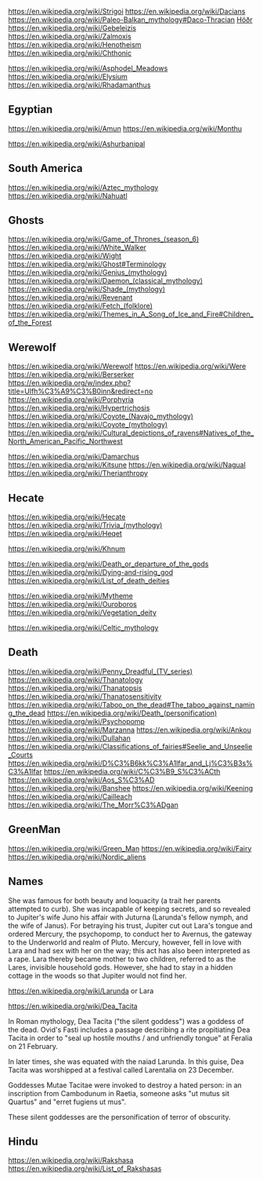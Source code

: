 
<!--
-->

https://en.wikipedia.org/wiki/Strigoi
https://en.wikipedia.org/wiki/Dacians
https://en.wikipedia.org/wiki/Paleo-Balkan_mythology#Daco-Thracian
[Höðr]( https://en.wikipedia.org/wiki/H%C3%B6%C3%B0r )
https://en.wikipedia.org/wiki/Gebeleizis
https://en.wikipedia.org/wiki/Zalmoxis
https://en.wikipedia.org/wiki/Henotheism
https://en.wikipedia.org/wiki/Chthonic

https://en.wikipedia.org/wiki/Asphodel_Meadows
https://en.wikipedia.org/wiki/Elysium
https://en.wikipedia.org/wiki/Rhadamanthus

Egyptian
--------

https://en.wikipedia.org/wiki/Amun
https://en.wikipedia.org/wiki/Monthu

https://en.wikipedia.org/wiki/Ashurbanipal

South America
--------------

https://en.wikipedia.org/wiki/Aztec_mythology
https://en.wikipedia.org/wiki/Nahuatl

Ghosts
-------

https://en.wikipedia.org/wiki/Game_of_Thrones_(season_6)
https://en.wikipedia.org/wiki/White_Walker
https://en.wikipedia.org/wiki/Wight
https://en.wikipedia.org/wiki/Ghost#Terminology
https://en.wikipedia.org/wiki/Genius_(mythology)
https://en.wikipedia.org/wiki/Daemon_(classical_mythology)
https://en.wikipedia.org/wiki/Shade_(mythology)
https://en.wikipedia.org/wiki/Revenant
https://en.wikipedia.org/wiki/Fetch_(folklore)
https://en.wikipedia.org/wiki/Themes_in_A_Song_of_Ice_and_Fire#Children_of_the_Forest

Werewolf
--------

https://en.wikipedia.org/wiki/Werewolf
https://en.wikipedia.org/wiki/Were
https://en.wikipedia.org/wiki/Berserker
https://en.wikipedia.org/w/index.php?title=Ulfh%C3%A9%C3%B0inn&redirect=no
https://en.wikipedia.org/wiki/Porphyria
https://en.wikipedia.org/wiki/Hypertrichosis
https://en.wikipedia.org/wiki/Coyote_(Navajo_mythology)
https://en.wikipedia.org/wiki/Coyote_(mythology)
https://en.wikipedia.org/wiki/Cultural_depictions_of_ravens#Natives_of_the_North_American_Pacific_Northwest

https://en.wikipedia.org/wiki/Damarchus
https://en.wikipedia.org/wiki/Kitsune
https://en.wikipedia.org/wiki/Nagual
https://en.wikipedia.org/wiki/Therianthropy

Hecate
-------

https://en.wikipedia.org/wiki/Hecate
https://en.wikipedia.org/wiki/Trivia_(mythology)
https://en.wikipedia.org/wiki/Heqet

https://en.wikipedia.org/wiki/Khnum

https://en.wikipedia.org/wiki/Death_or_departure_of_the_gods
https://en.wikipedia.org/wiki/Dying-and-rising_god
https://en.wikipedia.org/wiki/List_of_death_deities

https://en.wikipedia.org/wiki/Mytheme
https://en.wikipedia.org/wiki/Ouroboros
https://en.wikipedia.org/wiki/Vegetation_deity

https://en.wikipedia.org/wiki/Celtic_mythology

Death
-----

https://en.wikipedia.org/wiki/Penny_Dreadful_(TV_series)
https://en.wikipedia.org/wiki/Thanatology
https://en.wikipedia.org/wiki/Thanatopsis
https://en.wikipedia.org/wiki/Thanatosensitivity
https://en.wikipedia.org/wiki/Taboo_on_the_dead#The_taboo_against_naming_the_dead
https://en.wikipedia.org/wiki/Death_(personification)
https://en.wikipedia.org/wiki/Psychopomp
https://en.wikipedia.org/wiki/Marzanna
https://en.wikipedia.org/wiki/Ankou
https://en.wikipedia.org/wiki/Dullahan
https://en.wikipedia.org/wiki/Classifications_of_fairies#Seelie_and_Unseelie_Courts
https://en.wikipedia.org/wiki/D%C3%B6kk%C3%A1lfar_and_Lj%C3%B3s%C3%A1lfar
https://en.wikipedia.org/wiki/C%C3%B9_S%C3%ACth
https://en.wikipedia.org/wiki/Aos_S%C3%AD
https://en.wikipedia.org/wiki/Banshee
https://en.wikipedia.org/wiki/Keening
https://en.wikipedia.org/wiki/Cailleach
https://en.wikipedia.org/wiki/The_Morr%C3%ADgan

GreenMan
--------

https://en.wikipedia.org/wiki/Green_Man
https://en.wikipedia.org/wiki/Fairy
https://en.wikipedia.org/wiki/Nordic_aliens

Names
-----

She was famous for both beauty and loquacity (a trait her parents
attempted to curb). She was incapable of keeping secrets, and so
revealed to Jupiter's wife Juno his affair with Juturna (Larunda's
fellow nymph, and the wife of Janus). For betraying his trust,
Jupiter cut out Lara's tongue and ordered Mercury, the psychopomp,
to conduct her to Avernus, the gateway to the Underworld and realm
of Pluto. Mercury, however, fell in love with Lara and had sex with
her on the way; this act has also been interpreted as a rape. Lara
thereby became mother to two children, referred to as the Lares,
invisible household gods. However, she had to stay in a hidden
cottage in the woods so that Jupiter would not find her.

https://en.wikipedia.org/wiki/Larunda or Lara

https://en.wikipedia.org/wiki/Dea_Tacita

In Roman mythology, Dea Tacita ("the silent goddess") was a goddess of the dead. Ovid's Fasti includes a passage describing a rite propitiating Dea Tacita in order to "seal up hostile mouths / and unfriendly tongue" at Feralia on 21 February.

In later times, she was equated with the naiad Larunda. In this guise, Dea Tacita was worshipped at a festival called Larentalia on 23 December.

Goddesses Mutae Tacitae were invoked to destroy a hated person: in an inscription from Cambodunum in Raetia, someone asks "ut mutus sit Quartus" and "erret fugiens ut mus".

These silent goddesses are the personification of terror of obscurity.

Hindu
------

https://en.wikipedia.org/wiki/Rakshasa
https://en.wikipedia.org/wiki/List_of_Rakshasas

<!-- vim: set autoindent expandtab sw=4 syntax=markdown: -->
